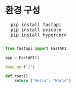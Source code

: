 # 환경 구성
<pre>
  pip install fastapi
  pip install uvicorn
  pip install hypercorn
</pre>

```python

from fastapi import FastAPI

app = FastAPI()

@app.get("/")

def root():
	return {"Hello": "World"}
 ```
